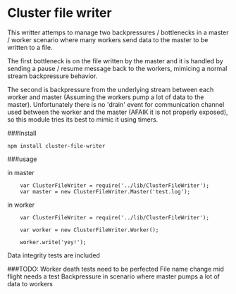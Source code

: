 Cluster file writer
===================

This writter attemps to manage two backpressures / bottlenecks in a master / worker scenario where many workers send data to the master to be written to a file.

The first bottleneck is on the file written by the master and it is handled by sending a pause / resume message back to the workers, mimicing a normal stream backpressure behavior.

The second is backpressure from the underlying stream between each worker and master (Assuming the workers pump a lot of data to the master). Unfortunately there is no 'drain' event for communication channel used between the worker and the master (AFAIK it is not properly exposed), so this module tries its best to mimic it using timers.

###Install

```
npm install cluster-file-writer
```

###usage

in master
```
	var ClusterFileWriter = require('../lib/ClusterFileWriter');
	var master = new ClusterFileWriter.Master('test.log');

```

in worker

```
	var ClusterFileWriter = require('../lib/ClusterFileWriter');

	var worker = new ClusterFileWriter.Worker();

	worker.write('yey!');
```

Data integrity tests are included 

###TODO:
Worker death tests need to be perfected
File name change mid flight needs a test
Backpressure in scenario where master pumps a lot of data to workers 

